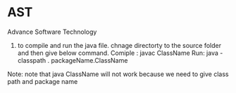 # AST
Advance Software Technology

1. to compile and run the java file. chnage directorty to the source folder and then give below command.
Comiple : javac ClassName
Run: java -classpath . packageName.ClassName

Note: note that java ClassName will not work because we need to give class path and package name
